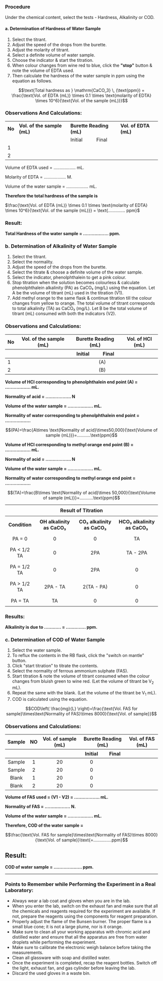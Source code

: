 ### Procedure


<p>Under the chemical content, select the tests - Hardness, Alkalinity or COD.</p>

<h4>a. Determination of Hardness of Water Sample</h4>

<ol>
  <li>Select the titrant.</li>
  <li>Adjust the speed of the drops from the burette.</li>
  <li>Adjust the molarity of titrant.</li>
  <li>Select a definite volume of water sample.</li>
  <li>Choose the indicator &amp; start the titration.</li>
  <li>When colour changes from wine red to blue, click the <strong>"stop"</strong> button &amp; note the volume of EDTA used.</li>
  <li>Then calculate the hardness of the water sample in ppm using the equation as follows.</li>
</ol>

$$\text{Total hardness as } \mathrm{CaCO_3} \, (\text{ppm}) = \frac{\text{Vol. of EDTA (mL)} \times 0.1 \times \text{molarity of EDTA} \times 10^6}{\text{Vol. of the sample (mL)}}$$

<h3>Observations And Calculations:</h3>

<table style="border-collapse: collapse; width: 100%;">
  <tr>
    <th style="text-align: left;">No</th>
    <th style="text-align: left;">Vol. of the sample (mL)</th>
    <th style="text-align: left;" colspan=2>Burette Reading (mL)</th>
    <th style="text-align: left;">Vol. of EDTA (mL)</th>
  </tr>
  <tr>
    <td></td>
    <td></td>
    <td>Initial</td>
    <td>Final</td>
    <td></td>
  </tr>
  <tr>
    <td>1</td>
    <td></td>
    <td></td>
    <td></td>
    <td></td>
  </tr>
  <tr>
    <td>2</td>
    <td></td>
    <td></td>
    <td></td>
    <td></td>
  </tr>
</table>

<p>Volume of EDTA used = .................. mL.</p>
<p>Molarity of EDTA = .................. M.</p>
<p>Volume of the water sample = .................. mL.</p>
<p><strong>Therefore the total hardness of the sample is</strong></p>

$\frac{\text{Vol. of EDTA (mL)} \times 0.1 \times \text{molarity of EDTA} \times 10^6}{\text{Vol. of the sample (mL)}} = \text{.............. ppm}$

<h3>Result:</h3>

<p><b>Total Hardness of the water sample = .................. ppm.</b></p>

<h3>b. Determination of Alkalinity of Water Sample</h3>

<ol>
  <li>Select the titrant.</li>
  <li>Select the normality.</li>
  <li>Adjust the speed of the drops from the burette.</li>
  <li>Select the titrate &amp; choose a definite volume of the water sample.</li>
  <li>Select the indicator, phenolphthalein to get a pink colour.</li>
  <li>
    Stop titration when the solution becomes colourless &amp; calculate phenolphthalein alkalinity (PA) as CaCO₃ (mg/L) using the equation.
    Let A be the volume of titrant (mL) used in the titration (V1).
  </li>
  <li>
    Add methyl orange to the same flask &amp; continue titration till the colour changes from yellow to orange.
    The total volume of titrant corresponds to total alkalinity (TA) as CaCO₃ (mg/L).
    Let B be the total volume of titrant (mL) consumed with both the indicators (V2).
  </li>
</ol>

<h3>Observations and Calculations:</h3>

<table cellpadding="5" cellspacing="0">
  <thead>
    <tr>
      <th>No</th>
      <th>Vol. of the sample (mL)</th>
      <th colspan=2>Burette Reading (mL)</th>
      <th>Vol. of HCl (mL)</th>
    </tr>
    <tr>
      <th></th>
      <th></th>
      <th>Initial</th>
      <th>Final</th>
      <th></th>
    </tr>
  </thead>
  <tbody>
    <tr>
      <td>1</td>
      <td></td>
      <td></td>
      <td>(A)</td>
      <td></td>
    </tr>
    <tr>
      <td>2</td>
      <td></td>
      <td></td>
      <td>(B)</td>
      <td></td>
    </tr>
  </tbody>
</table>

<p><b>Volume of HCl corresponding to phenolphthalein end point (A) = .................. mL.</b></p>
<p><b>Normality of acid = .................. N</b></p>
<p><b>Volume of the water sample = .................. mL.</b></p>
<p><b>Normality of water corresponding to phenolphthalein end point = ..................</b></p>

$$(PA)=\frac{A\times \text{Normality of acid}\times50,000}{\text{Volume of sample (mL)}}=...........\text{ppm}$$

<p><b>Volume of HCl corresponding to methyl orange end point (B) = .................. mL.</b></p>
<p><b>Normality of acid = .................. N</b></p>
<p><b>Volume of the water sample = .................. mL.</b></p>
<p><b>Normality of water corresponding to methyl orange end point = ..................</b></p>

$$(TA)=\frac{B\times \text{Normality of acid}\times 50,000}{\text{Volume of sample (mL)}}=...........\text{ppm}$$

<table style="margin:auto; text-align:center; border-collapse:collapse;">
  <tr>
    <th colspan="4" style="padding:8px;"><b>Result of Titration</b></th>
  </tr>
  <tr>
    <th style="padding:8px;">Condition</th>
    <th style="padding:8px;">OH alkalinity as CaCO₃</th>
    <th style="padding:8px;">CO₃ alkalinity as CaCO₃</th>
    <th style="padding:8px;">HCO₃ alkalinity as CaCO₃</th>
  </tr>
  <tr>
    <td style="padding:8px;">PA = 0</td>
    <td style="padding:8px;">0</td>
    <td style="padding:8px;">0</td>
    <td style="padding:8px;">TA</td>
  </tr>
  <tr>
    <td style="padding:8px;">PA &lt; 1/2 TA</td>
    <td style="padding:8px;">0</td>
    <td style="padding:8px;">2PA</td>
    <td style="padding:8px;">TA - 2PA</td>
  </tr>
  <tr>
    <td style="padding:8px;">PA = 1/2 TA</td>
    <td style="padding:8px;">0</td>
    <td style="padding:8px;">2PA</td>
    <td style="padding:8px;">0</td>
  </tr>
  <tr>
    <td style="padding:8px;">PA &gt; 1/2 TA</td>
    <td style="padding:8px;">2PA - TA</td>
    <td style="padding:8px;">2(TA - PA)</td>
    <td style="padding:8px;">0</td>
  </tr>
  <tr>
    <td style="padding:8px;">PA = TA</td>
    <td style="padding:8px;">TA</td>
    <td style="padding:8px;">0</td>
    <td style="padding:8px;">0</td>
  </tr>
</table>


<h3>Results:</h3>

<p><b>Alkalinity is due to ............ = .............. ppm.</b></p>

<h3>c. Determination of COD of Water Sample</h3>

<ol>
  <li>Select the water sample.</li>
  <li>To reflux the contents in the RB flask, click the "switch on mantle" button.</li>
  <li>Click "start titration" to titrate the contents.</li>
  <li>Select the normality of ferrous ammonium sulphate (FAS).</li>
  <li>
    Start titration &amp; note the volume of titrant consumed when the colour changes from bluish green to wine red.
    (Let the volume of titrant be V<sub>2</sub> mL).
  </li>
  <li>
    Repeat the same with the blank. (Let the volume of the titrant be V<sub>1</sub> mL).
  </li>
  <li>COD is calculated using the equation.</li>
</ol>

$$COD\left( \frac{mg}{L} \right)=\frac{\text{Vol. FAS for sample}\times\text{Normality of FAS}\times 8000}{\text{Vol. of sample}}$$

<h3>Observations and Calculations:</h3>

<table style="margin:auto; text-align:center; border-collapse:collapse;">
  <thead>
    <tr>
      <th>Sample</th>
      <th>NO</th>
      <th>Vol. of sample (mL)</th>
      <th colspan="2">Burette Reading (mL)</th>
      <th>Vol. of FAS (mL)</th>
    </tr>
    <tr>
      <th colspan="3"></th>
      <th>Initial</th>
      <th>Final</th>
      <th></th>
    </tr>
  </thead>
  <tbody>
    <tr>
      <td>Sample</td>
      <td>1</td>
      <td>20</td>
      <td>0</td>
      <td></td>
      <td></td>
    </tr>
    <tr>
      <td>Sample</td>
      <td>2</td>
      <td>20</td>
      <td>0</td>
      <td></td>
      <td></td>
    </tr>
    <tr>
      <td>Blank</td>
      <td>1</td>
      <td>20</td>
      <td>0</td>
      <td></td>
      <td></td>
    </tr>
    <tr>
      <td>Blank</td>
      <td>2</td>
      <td>20</td>
      <td>0</td>
      <td></td>
      <td></td>
    </tr>
  </tbody>
</table>

<p><b>Volume of FAS used = (V1 - V2) = .................. mL.</b></p>
<p><b>Normality of FAS = .................. N.</b></p>
<p><b>Volume of the water sample = .................. mL.</b></p>
<p><b>Therefore, COD of the water sample = </b></p>

$$\frac{\text{Vol. FAS for sample}\times\text{Normality of FAS}\times 8000}{\text{Vol. of sample}}\text{=...............ppm}$$


<h2>Result:</h2>

<p><b>COD of water sample = .................... ppm.</b></p>

---


<h3>Points to Remember while Performing the Experiment in a Real Laboratory:</h3>

<ul>
  <li>Always wear a lab coat and gloves when you are in the lab.</li>
  <li>When you enter the lab, switch on the exhaust fan and make sure that all the chemicals and reagents required for the experiment are available. If not, prepare the reagents using the components for reagent preparation.</li>
  <li>Properly adjust the flame of the Bunsen burner. The proper flame is a small blue cone; it is not a large plume, nor is it orange.</li>
  <li>Make sure to clean all your working apparatus with chromic acid and distilled water and ensure that all the apparatus are free from water droplets while performing the experiment.</li>
  <li>Make sure to calibrate the electronic weigh balance before taking the measurements.</li>
  <li>Clean all glassware with soap and distilled water.</li>
  <li>Once the experiment is completed, recap the reagent bottles. Switch off the light, exhaust fan, and gas cylinder before leaving the lab.</li>
  <li>Discard the used gloves in a waste bin.</li>
</ul>


